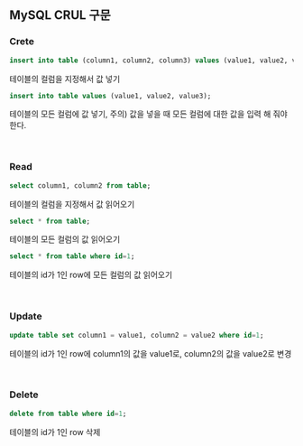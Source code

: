 ## MySQL CRUL 구문

### **Crete**

```SQL
insert into table (column1, column2, column3) values (value1, value2, value3);
```

테이블의 컬럼을 지정해서 값 넣기

```SQL
insert into table values (value1, value2, value3);
```

테이블의 모든 컬럼에 값 넣기, 주의) 값을 넣을 때 모든 컬럼에 대한 값을 입력 해 줘야 한다.

</br>

### **Read**

```SQL
select column1, column2 from table;
```

테이블의 컬럼을 지정해서 값 읽어오기

```SQL
select * from table;
```

테이블의 모든 컬럼의 값 읽어오기

```SQL
select * from table where id=1;
```

테이블의 id가 1인 row에 모든 컬럼의 값 읽어오기

</br>

### **Update**

```SQL
update table set column1 = value1, column2 = value2 where id=1;
```

테이블의 id가 1인 row에 column1의 값을 value1로, column2의 값을 value2로 변경

</br>

### **Delete**

```SQL
delete from table where id=1;
```

테이블의 id가 1인 row 삭제
